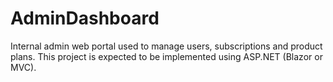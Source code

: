 # AdminDashboard

Internal admin web portal used to manage users, subscriptions and product plans. This project is expected to be implemented using ASP.NET (Blazor or MVC).
